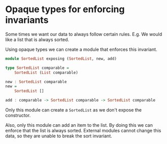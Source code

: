 # Opaque types for enforcing invariants

Some times we want our data to always follow certain rules. E.g. We would like a list that is always sorted.

Using opaque types we can create a module that enforces this invariant.

```haskell
module SortedList exposing (SortedList, new, add)

type SortedList comparable =
	SortedList (List comparable)

new : SortedList comparable
new =
	SortedList []

add : comparable -> SortedList comparable -> SortedList comparable
```

Only this module can create a `SortedList` as we don't expose the constructor.

Also, only this module can add an item to the list. By doing this we can enforce that the list is always sorted. External modules cannot change this data, so they are unable to break the sort invariant.
